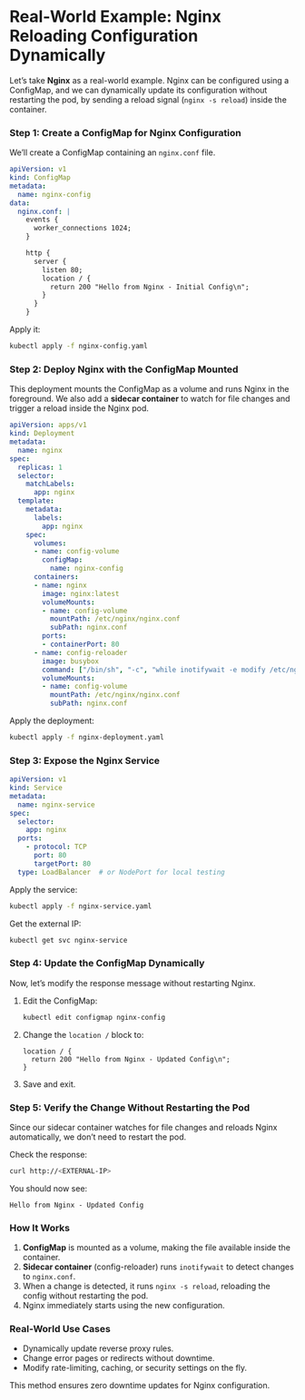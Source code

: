 # Real-World Example: Nginx Reloading Configuration Dynamically

Let’s take **Nginx** as a real-world example. Nginx can be configured using a ConfigMap, and we can dynamically update its configuration without restarting the pod, by sending a reload signal (`nginx -s reload`) inside the container.

### Step 1: Create a ConfigMap for Nginx Configuration

We’ll create a ConfigMap containing an `nginx.conf` file.

```yaml
apiVersion: v1
kind: ConfigMap
metadata:
  name: nginx-config
data:
  nginx.conf: |
    events {
      worker_connections 1024;
    }

    http {
      server {
        listen 80;
        location / {
          return 200 "Hello from Nginx - Initial Config\n";
        }
      }
    }
```

Apply it:
```bash
kubectl apply -f nginx-config.yaml
```

### Step 2: Deploy Nginx with the ConfigMap Mounted

This deployment mounts the ConfigMap as a volume and runs Nginx in the foreground. We also add a **sidecar container** to watch for file changes and trigger a reload inside the Nginx pod.

```yaml
apiVersion: apps/v1
kind: Deployment
metadata:
  name: nginx
spec:
  replicas: 1
  selector:
    matchLabels:
      app: nginx
  template:
    metadata:
      labels:
        app: nginx
    spec:
      volumes:
      - name: config-volume
        configMap:
          name: nginx-config
      containers:
      - name: nginx
        image: nginx:latest
        volumeMounts:
        - name: config-volume
          mountPath: /etc/nginx/nginx.conf
          subPath: nginx.conf
        ports:
        - containerPort: 80
      - name: config-reloader
        image: busybox
        command: ["/bin/sh", "-c", "while inotifywait -e modify /etc/nginx/nginx.conf; do nginx -s reload; done"]
        volumeMounts:
        - name: config-volume
          mountPath: /etc/nginx/nginx.conf
          subPath: nginx.conf
```

Apply the deployment:
```bash
kubectl apply -f nginx-deployment.yaml
```

### Step 3: Expose the Nginx Service

```yaml
apiVersion: v1
kind: Service
metadata:
  name: nginx-service
spec:
  selector:
    app: nginx
  ports:
    - protocol: TCP
      port: 80
      targetPort: 80
  type: LoadBalancer  # or NodePort for local testing
```

Apply the service:
```bash
kubectl apply -f nginx-service.yaml
```

Get the external IP:
```bash
kubectl get svc nginx-service
```

### Step 4: Update the ConfigMap Dynamically

Now, let’s modify the response message without restarting Nginx.

1. Edit the ConfigMap:
   ```bash
   kubectl edit configmap nginx-config
   ```

2. Change the `location /` block to:
   ```nginx
   location / {
     return 200 "Hello from Nginx - Updated Config\n";
   }
   ```

3. Save and exit.

### Step 5: Verify the Change Without Restarting the Pod

Since our sidecar container watches for file changes and reloads Nginx automatically, we don’t need to restart the pod.

Check the response:
```bash
curl http://<EXTERNAL-IP>
```

You should now see:
```
Hello from Nginx - Updated Config
```

### How It Works

1. **ConfigMap** is mounted as a volume, making the file available inside the container.
2. **Sidecar container** (config-reloader) runs `inotifywait` to detect changes to `nginx.conf`.
3. When a change is detected, it runs `nginx -s reload`, reloading the config without restarting the pod.
4. Nginx immediately starts using the new configuration.

### Real-World Use Cases

- Dynamically update reverse proxy rules.
- Change error pages or redirects without downtime.
- Modify rate-limiting, caching, or security settings on the fly.

This method ensures zero downtime updates for Nginx configuration.

